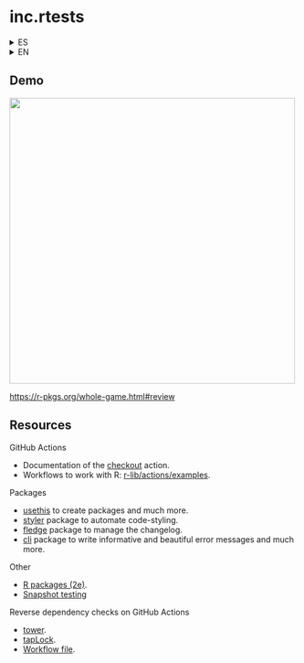 # inc.rtests

<details><summary>ES</summary>

Este meetup ofrece una visión general del flujo de trabajo para el desarrollo de paquetes, con un enfoque en las pruebas unitarias y CI/CD.

## Importancia

> Un paquete es un conjunto de convenciones para organizar tu código y los artefactos relacionados: si sigues esas convenciones, obtienes un montón de herramientas gratis.
> -- https://mastering-shiny.org/scaling-packaging.html

## Audiencia

Científicos de datos con algo de experiencia escribiendo código y funciones en R, pero con poca o ninguna experiencia en el desarrollo de paquetes en R.

## Objetivos

Agregar infraestructura básica:

- Crear un paquete en R.
- Ejecutar R CMD check para detectar y corregir problemas.
- Configurar R CMD check en GitHub Actions.
- Construir el website localmente.
- Configurar el despliege del website en GitHub Pages.
- Crear un PR y observar la ejecución de los flujos de trabajo.
- Fusionar el PR para ver el sitio web en vivo.
- Crear un checklist de infraestructura adicional a considerar.

Crear y probar una función:

- Crear una función simple.
- Probarla.
- Reportar la cobertura.
- Ampliarla usando TDD.
- Documentarla.
- Ejecutar R CMD check.
- Construir el sitio web localmente.
- Crear un PR.

Checkear la integracion con una dependencia reversa:

- Identificar un paquete con una dependencia reversa.
- Revisar cómo correr tests, checks, e instalar un paquete.
- Ver cómo validar la clase de un input.
- Ver cómo crear un mensaje de error informativo.
- Aprender a usar "snaphsot tests".
- Aprender a gestionar versiones y el changelog.
- Probar una dependencia reversa localmente
- Probar una dependencia reversa en GitHub Actions
- Leer y responder a fallos de prueba.

</details>

<details><summary>EN</summary>

This meetup overviews the package development workflow, with a focus on unit tests and CI/CD.

## Importance

> A package is a set of conventions for organising your code and related
artefacts: if you follow those conventions, you get a bunch of tools for free.
> -- https://mastering-shiny.org/scaling-packaging.html

## Audience

Data scientists with some experience writing R code and functions but little or no experience developing R packages.

## Objectives

Add basic infrastructure:

- Create an R package.
- Run R CMD check to detect and fix problems.
- Create a checklist of additional infrastructure to consider.
- Setup a workflow to run R CMD check on GitHub Actions.
- Build the package website locally.
- Setup a workflow to build and deploy a website to GitHub Pages.
- Run R CMD check.
- Create a PR and watch the workflows run.
- Merge the PR to see the website live.

Create and test a function:

- Create a simple function.
- Test it.
- Report coverage.
- Extend it using TDD.
- Document it.
- Run R CMD check.
- Build the website locally.
- Create a PR.

Check integration with a reverse dependency:

* Identify a package with a reverse dependency  
* Review how to test, check, and install a package  
* See how to assert the class of an input  
* See how to create informative error messages  
* Learn how to use snapshot tests  
* Learn how to manage versions and the changelog  
* Test a reverse dependency locally  
* Test a reverse dependency on GitHub Actions  
* Read and respond to test failures

</details>

## Demo

<img src=https://github.com/user-attachments/assets/bdab4d90-c1f0-4bfc-89d5-749b976cf466 width=500>

https://r-pkgs.org/whole-game.html#review

## Resources 

GitHub Actions

* Documentation of the [checkout](https://github.com/actions/checkout) action.
* Workflows to work with R: [r-lib/actions/examples](https://github.com/r-lib/actions/tree/v2/examples#example-workflows).

Packages

* [usethis](https://usethis.r-lib.org/reference/index.html) to create packages and much more.
* [styler](https://styler.r-lib.org/) package to automate code-styling.
* [fledge](ttps://fledge.cynkra.com/) package to manage the changelog.
* [cli](https://cli.r-lib.org/index.html) package to write informative and beautiful error messages and much more.

Other

* [R packages (2e)](https://r-pkgs.org/).
* [Snapshot testing](https://testthat.r-lib.org/articles/snapshotting.html)

Reverse dependency checks on GitHub Actions

* [tower](https://github.com/ixpantia/tower).
* [tapLock](https://github.com/ixpantia/tapLock).
* [Workflow file](https://github.com/ixpantia/tower/pull/14/files#diff-8fe6f19b5ce17649a885f3ad91e83f63c1ca2dc91dbcd00fa3bd7e242f80dda7).
